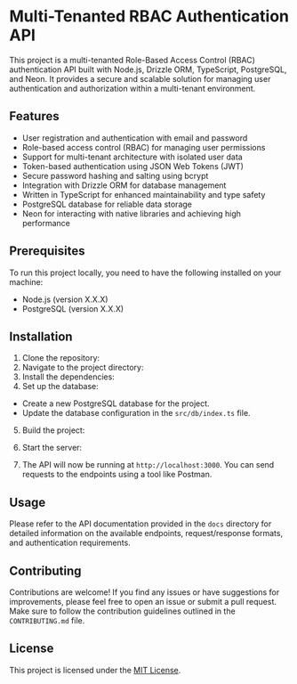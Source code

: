 # Multi-Tenanted RBAC Authentication API

This project is a multi-tenanted Role-Based Access Control (RBAC) authentication API built with Node.js, Drizzle ORM, TypeScript, PostgreSQL, and Neon. It provides a secure and scalable solution for managing user authentication and authorization within a multi-tenant environment.

## Features

- User registration and authentication with email and password
- Role-based access control (RBAC) for managing user permissions
- Support for multi-tenant architecture with isolated user data
- Token-based authentication using JSON Web Tokens (JWT)
- Secure password hashing and salting using bcrypt
- Integration with Drizzle ORM for database management
- Written in TypeScript for enhanced maintainability and type safety
- PostgreSQL database for reliable data storage
- Neon for interacting with native libraries and achieving high performance

## Prerequisites

To run this project locally, you need to have the following installed on your machine:

- Node.js (version X.X.X)
- PostgreSQL (version X.X.X)

## Installation

1. Clone the repository:
2. Navigate to the project directory:
3. Install the dependencies:
4. Set up the database:
- Create a new PostgreSQL database for the project.
- Update the database configuration in the `src/db/index.ts` file.

5. Build the project:
6. Start the server:

7. The API will now be running at `http://localhost:3000`. You can send requests to the endpoints using a tool like Postman.

## Usage

Please refer to the API documentation provided in the `docs` directory for detailed information on the available endpoints, request/response formats, and authentication requirements.

## Contributing

Contributions are welcome! If you find any issues or have suggestions for improvements, please feel free to open an issue or submit a pull request. Make sure to follow the contribution guidelines outlined in the `CONTRIBUTING.md` file.

## License

This project is licensed under the [MIT License](LICENSE).
